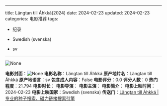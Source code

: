 
---
title: Längtan till Áhkká(2024)
date: 2024-02-23
updated: 2024-02-23
categories: 电影推荐
tags:

- 纪录

- Swedish (svenska)
- sv
---

<img src="https://image.tmdb.org/t/p/originalNone" alt="None" title="None">

**电影封面**：<img src="https://image.tmdb.org/t/p/w200None" alt="None" title="None">
**电影名称**：Längtan till Áhkká
**原产地片名**：Längtan till Áhkká
**原产地语言**：sv
**包含成人内容**：False
**电影评分**：0.0
**评分人数**：0
**热门程度**：21.794
**电影时长**：
**电影导演**：
**电影主演**：
**电影简介**：
**电影上映时间**：2024-02-23
**电影上映国家**：Swedish (svenska)
**传送门**：[Längtan till Áhkká |专业的种子搜索、磁力链接搜索引擎](https://movie.amd794.com:2083/?search=L%C3%A4ngtan%20till%20%C3%81hkk%C3%A1&ordering=&mode=match_phrase&page_size=10&page=1)

